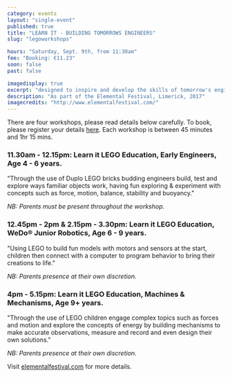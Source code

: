 ```yaml
---
category: events
layout: "single-event"
published: true
title: "LEARN IT - BUILDING TOMORROWS ENGINEERS"
slug: "legoworkshops"

hours: "Saturday, Sept. 9th, from 11:30am"
fee: "Booking: €11.23"
soon: false
past: false

imagedisplay: true
excerpt: "designed to inspire and develop the skills of tomorrow's engineers"
description: "As part of the Elemental Festival, Limerick, 2017"
imagecredits: "http://www.elementalfestival.com/"
---
```


There are four workshops, please read details below carefully.
To book, please register your details [here](https://www.eventbrite.ie/e/learn-it-workshops-fablab-tickets-37071197951?aff=eac2). Each workshop is between 45 minutes and 1hr 15 mins.

### 11.30am - 12.15pm: Learn it LEGO Education, Early Engineers, Age 4 - 6 years.
"Through the use of Duplo LEGO bricks budding engineers build, test and explore ways familiar objects work, having fun exploring & experiment with concepts such as force, motion, balance, stability and buoyancy."

*NB: Parents must be present throughout the workshop.*

### 12.45pm - 2pm & 2.15pm - 3.30pm: Learn it LEGO Education, WeDo® Junior Robotics, Age 6 - 9 years.
"Using LEGO to build fun models with motors and sensors at the start, children then connect with a computer to program behavior to bring their creations to life."

*NB: Parents presence at their own discretion.*

### 4pm - 5.15pm: Learn it LEGO Education, Machines & Mechanisms, Age 9+ years.
"Through the use of LEGO children engage complex topics such as forces and motion and explore the concepts of energy by building mechanisms to make accurate observations, measure and record and even design their own solutions."

*NB: Parents presence at their own discretion.*

Visit [elementalfestival.com](http://www.elementalfestival.com/) for more details.
